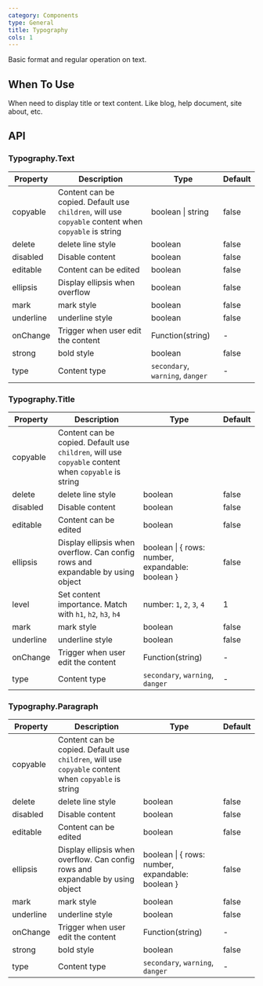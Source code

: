 ```yaml
---
category: Components
type: General
title: Typography
cols: 1
---
```


Basic format and regular operation on text.

## When To Use

When need to display title or text content. Like blog, help document, site about, etc.

## API

### Typography.Text

| Property | Description | Type | Default |
| -------- | ----------- | ---- | ------- |
| copyable | Content can be copied. Default use `children`, will use `copyable` content when `copyable` is string | boolean \| string | false |
| delete | delete line style | boolean | false |
| disabled | Disable content | boolean | false |
| editable | Content can be edited  | boolean | false |
| ellipsis | Display ellipsis when overflow | boolean | false |
| mark | mark style | boolean | false |
| underline | underline style | boolean | false |
| onChange | Trigger when user edit the content | Function(string) | - |
| strong | bold style | boolean | false |
| type | Content type | `secondary`, `warning`, `danger` | - |

### Typography.Title

| Property | Description | Type | Default |
| -------- | ----------- | ---- | ------- |
| copyable | Content can be copied. Default use `children`, will use `copyable` content when `copyable` is string | 
| delete | delete line style | boolean | false |
| disabled | Disable content | boolean | false |
| editable | Content can be edited  | boolean | false |
| ellipsis | Display ellipsis when overflow. Can config rows and expandable by using object | boolean \| { rows: number, expandable: boolean } | false |
| level | Set content importance. Match with `h1`, `h2`, `h3`, `h4` | number: `1`, `2`, `3`, `4` | 1 |
| mark | mark style | boolean | false |
| underline | underline style | boolean | false |
| onChange | Trigger when user edit the content | Function(string) | - |
| type | Content type | `secondary`, `warning`, `danger` | - |

### Typography.Paragraph

| Property | Description | Type | Default |
| -------- | ----------- | ---- | ------- |
| copyable | Content can be copied. Default use `children`, will use `copyable` content when `copyable` is string | 
| delete | delete line style | boolean | false |
| disabled | Disable content | boolean | false |
| editable | Content can be edited  | boolean | false |
| ellipsis | Display ellipsis when overflow. Can config rows and expandable by using object | boolean \| { rows: number, expandable: boolean } | false |
| mark | mark style | boolean | false |
| underline | underline style | boolean | false |
| onChange | Trigger when user edit the content | Function(string) | - |
| strong | bold style | boolean | false |
| type | Content type | `secondary`, `warning`, `danger` | - |
